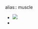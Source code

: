 alias:: muscle

- ![](https://peach-geographical-bat-397.mypinata.cloud/ipfs/QmU9D2dNmHUx6mztRjobiLAf92gUXTE9jWLG8rBnHaKoSP)
-
